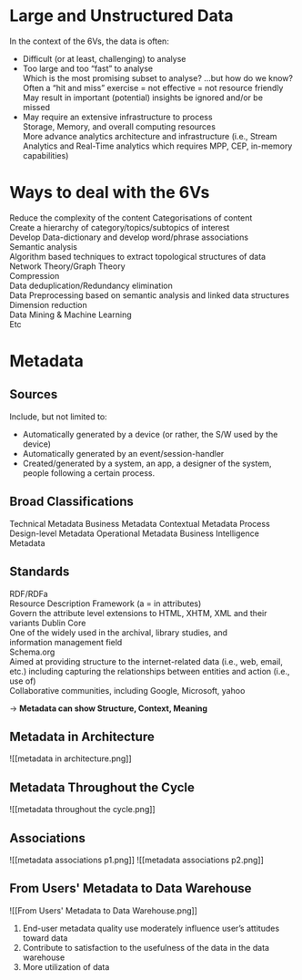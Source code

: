 # Large and Unstructured Data
In the context of the 6Vs, the data is often:  
- Difficult (or at least, challenging) to analyse  
- Too large and too “fast” to analyse  
	Which is the most promising subset to analyse? ...but how do we know?  
	Often a “hit and miss” exercise = not effective = not resource friendly  
	May result in important (potential) insights be ignored and/or be  
	missed  
- May require an extensive infrastructure to process  
	Storage, Memory, and overall computing resources  
	More advance analytics architecture and infrastructure (i.e., Stream  
	Analytics and Real-Time analytics which requires MPP, CEP, in-memory  
	capabilities)

# Ways to deal with the 6Vs
Reduce the complexity of the content
	Categorisations of content  
	Create a hierarchy of category/topics/subtopics of interest  
	Develop Data-dictionary and develop word/phrase associations  
	Semantic analysis  
Algorithm based techniques to extract topological structures of data
	Network Theory/Graph Theory  
	Compression  
	Data deduplication/Redundancy elimination  
	Data Preprocessing based on semantic analysis and linked data structures  
	Dimension reduction  
	Data Mining & Machine Learning  
	Etc
# Metadata
## Sources
Include, but not limited to:  
- Automatically generated by a device (or rather, the S/W used by the device)  
- Automatically generated by an event/session-handler  
- Created/generated by a system, an app, a designer of the system, people following a certain process.
## Broad Classifications
Technical Metadata
Business Metadata
Contextual Metadata
Process Design-level Metadata
Operational Metadata
Business Intelligence Metadata

## Standards
RDF/RDFa  
	Resource Description Framework (a = in attributes)  
	Govern the attribute level extensions to HTML, XHTM, XML and their variants
Dublin Core  
	One of the widely used in the archival, library studies, and  
	information management field  
Schema.org  
	Aimed at providing structure to the internet-related data (i.e., web, email, etc.) including capturing the relationships between entities and action (i.e., use of)  
	Collaborative communities, including Google, Microsoft, yahoo

$\rightarrow$ **Metadata can show Structure, Context, Meaning**
## Metadata in Architecture
![[metadata in architecture.png]]
## Metadata Throughout the Cycle
![[metadata throughout the cycle.png]]
## Associations
![[metadata associations p1.png]]
![[metadata associations p2.png]]

## From Users' Metadata to Data Warehouse
![[From Users' Metadata to Data Warehouse.png]]
1. End-user metadata quality use moderately influence user’s attitudes toward data
2. Contribute to satisfaction to the usefulness of the data in the data warehouse
3. More utilization of data